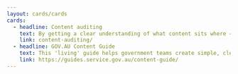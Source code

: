 ```yaml
---
layout: cards/cards
cards:
  - headline: Content auditing
    text: By getting a clear understanding of what content sits where — and how useful it is — you can create evidence for improvements and change.
    link: content-auditing/
  - headline: GOV.AU Content Guide
    text: This 'living' guide helps government teams create simple, clear and accessible digital content.
    link: https://guides.service.gov.au/content-guide/
---
```

